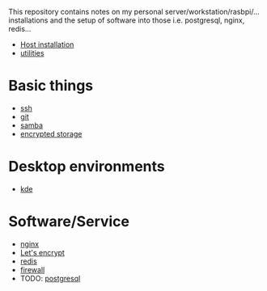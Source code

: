 This repository contains notes on my personal server/workstation/rasbpi/... installations and the setup of software into those i.e. postgresql, nginx, redis...

- [Host installation](/installation.md)
- [utilities](/utilities.md)

# Basic things
- [ssh](/ssh.md)
- [git](/git.md)
- [samba](/samba.md)
- [encrypted storage](/crypt.md)

# Desktop environments
- [kde](/kde.md)

# Software/Service
- [nginx](/nginx.md)
- [Let's encrypt](/letsencrypt.md)
- [redis](/redis.md)
- [firewall](/firewall.md)
- TODO: [postgresql](/postgresql.md)

